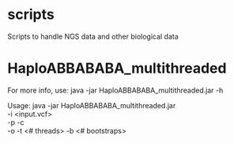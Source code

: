 # scripts
Scripts to handle NGS data and other biological data

# HaploABBABABA_multithreaded
For more info, use: java -jar HaploABBABABA_multithreaded.jar -h

Usage: java -jar HaploABBABABA_multithreaded.jar \
         -i <input.vcf> \
         -p <populations file> -c <file with combinations to test> \
         -o <output name> -t <# threads> -b <# bootstraps>

